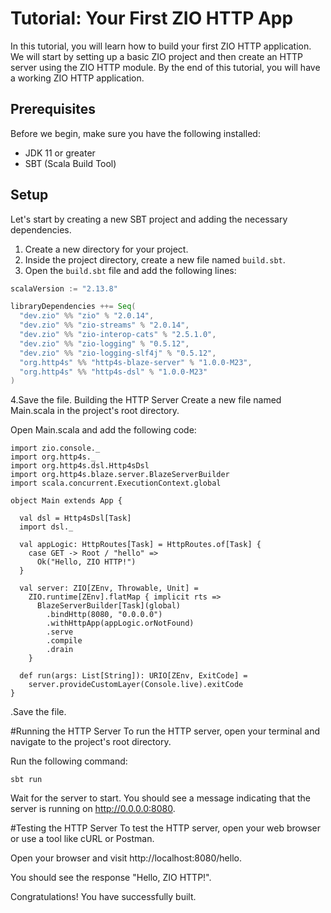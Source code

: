 # Tutorial: Your First ZIO HTTP App

In this tutorial, you will learn how to build your first ZIO HTTP application. We will start by setting up a basic ZIO project and then create an HTTP server using the ZIO HTTP module. By the end of this tutorial, you will have a working ZIO HTTP application.

## Prerequisites

Before we begin, make sure you have the following installed:

- JDK 11 or greater
- SBT (Scala Build Tool)

## Setup

Let's start by creating a new SBT project and adding the necessary dependencies.

1. Create a new directory for your project.
2. Inside the project directory, create a new file named `build.sbt`.
3. Open the `build.sbt` file and add the following lines:

```scala
scalaVersion := "2.13.8"

libraryDependencies ++= Seq(
  "dev.zio" %% "zio" % "2.0.14",
  "dev.zio" %% "zio-streams" % "2.0.14",
  "dev.zio" %% "zio-interop-cats" % "2.5.1.0",
  "dev.zio" %% "zio-logging" % "0.5.12",
  "dev.zio" %% "zio-logging-slf4j" % "0.5.12",
  "org.http4s" %% "http4s-blaze-server" % "1.0.0-M23",
  "org.http4s" %% "http4s-dsl" % "1.0.0-M23"
)
```
4.Save the file.
Building the HTTP Server
Create a new file named Main.scala in the project's root directory.

Open Main.scala and add the following code:

```import zio._
import zio.console._
import org.http4s._
import org.http4s.dsl.Http4sDsl
import org.http4s.blaze.server.BlazeServerBuilder
import scala.concurrent.ExecutionContext.global

object Main extends App {

  val dsl = Http4sDsl[Task]
  import dsl._

  val appLogic: HttpRoutes[Task] = HttpRoutes.of[Task] {
    case GET -> Root / "hello" =>
      Ok("Hello, ZIO HTTP!")
  }

  val server: ZIO[ZEnv, Throwable, Unit] =
    ZIO.runtime[ZEnv].flatMap { implicit rts =>
      BlazeServerBuilder[Task](global)
        .bindHttp(8080, "0.0.0.0")
        .withHttpApp(appLogic.orNotFound)
        .serve
        .compile
        .drain
    }

  def run(args: List[String]): URIO[ZEnv, ExitCode] =
    server.provideCustomLayer(Console.live).exitCode
}
```
.Save the file.

#Running the HTTP Server
To run the HTTP server, open your terminal and navigate to the project's root directory.

Run the following command:

```
sbt run

```
Wait for the server to start. You should see a message indicating that the server is running on http://0.0.0.0:8080.

#Testing the HTTP Server
To test the HTTP server, open your web browser or use a tool like cURL or Postman.

Open your browser and visit http://localhost:8080/hello.

You should see the response "Hello, ZIO HTTP!".

Congratulations! You have successfully built.